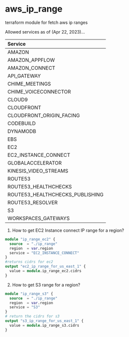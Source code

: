 # aws_ip_range

terraform module for fetch aws ip ranges 

Allowed services as of (Apr 22, 2023)...

| Service |  
|:-----|
|AMAZON|
|AMAZON_APPFLOW|
|AMAZON_CONNECT|
|API_GATEWAY|
|CHIME_MEETINGS|
|CHIME_VOICECONNECTOR|
|CLOUD9|
|CLOUDFRONT|
|CLOUDFRONT_ORIGIN_FACING|
|CODEBUILD|
|DYNAMODB|
|EBS|
|EC2|
|EC2_INSTANCE_CONNECT|
|GLOBALACCELERATOR|
|KINESIS_VIDEO_STREAMS|
|ROUTE53|
|ROUTE53_HEALTHCHECKS|
|ROUTE53_HEALTHCHECKS_PUBLISHING|
|ROUTE53_RESOLVER|
|S3|
|WORKSPACES_GATEWAYS|

1. How to get EC2 Instance connect IP range for a region?
```terraform
module "ip_range_ec2" {
  source  = "./ip_range"
  region  = var.region
  service = "EC2_INSTANCE_CONNECT"
}
#returns cidrs for ec2
output "ec2_ip_range_for_us_east_1" {
  value = module.ip_range_ec2.cidrs
}
```
2. How to get S3 range for a region?
```terraform
module "ip_range_s3" {
  source  = "./ip_range"
  region  = var.region
  service = "S3"
}
# return the cidrs for s3
output "s3_ip_range_for_us_east_1" {
  value = module.ip_range_s3.cidrs
}
```

